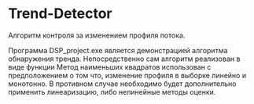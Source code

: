 # Trend-Detector
Алгоритм контроля за изменением профиля потока.

Программа DSP_project.exe является демонстрацией алгоритма обнаружения тренда.
Непосредственно сам алгоритм реализован в виде функции 
Метод наименьших квадратов использован с предположением о том что, изменение профиля в выборке линейно и монотонно. 
В противном случае необходимо будет дополнительно применить линеаризацию, либо нелинейные методы оценки.

